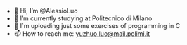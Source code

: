 - 👋 Hi, I’m @AlessioLuo
- 🌱 I’m currently studying at Politecnico di Milano
- 💞️ I`m uploading just some exercises of programming in C
- 📫 How to reach me: yuzhuo.luo@mail.polimi.it

<!---
AlessioLuo/AlessioLuo is a ✨ special ✨ repository because its `README.md` (this file) appears on your GitHub profile.
You can click the Preview link to take a look at your changes.
--->
